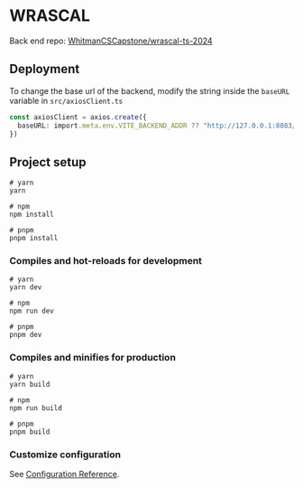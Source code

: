 # WRASCAL
Back end repo: [WhitmanCSCapstone/wrascal-ts-2024](https://github.com/WhitmanCSCapstone/wrascal-ts-2024)

## Deployment
To change the base url of the backend, modify the string inside the `baseURL` variable in `src/axiosClient.ts`

``` ts
const axiosClient = axios.create({
  baseURL: import.meta.env.VITE_BACKEND_ADDR ?? "http://127.0.0.1:8083/rest"
})
```

## Project setup

```
# yarn
yarn

# npm
npm install

# pnpm
pnpm install
```

### Compiles and hot-reloads for development

```
# yarn
yarn dev

# npm
npm run dev

# pnpm
pnpm dev
```

### Compiles and minifies for production

```
# yarn
yarn build

# npm
npm run build

# pnpm
pnpm build
```

### Customize configuration

See [Configuration Reference](https://vitejs.dev/config/).
